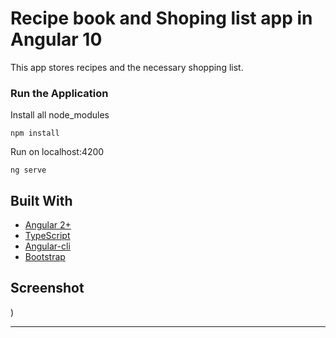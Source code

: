 
# Recipe book and Shoping list app in Angular 10

This app stores recipes and the necessary shopping list.

### Run the Application

Install all node_modules

```
npm install
```

Run on localhost:4200

```
ng serve
```

## Built With

* [Angular 2+](https://angular.io/)
* [TypeScript](https://www.typescriptlang.org/)
* [Angular-cli](https://cli.angular.io/)
* [Bootstrap](http://getbootstrap.com/)

## Screenshot

)

---


